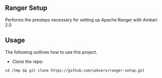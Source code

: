 Ranger Setup
-------------------------

Performs the presteps necessary for setting up Apache Ranger with Ambari 2.0

Usage
-----

The following outlines how to use this project.

* Clone the repo:
```
cd /tmp && git clone https://github.com/sakserv/ranger-setup.git
```
